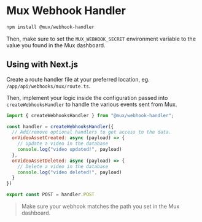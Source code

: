 # Mux Webhook Handler

```bash
npm install @mux/webhook-handler
```

Then, make sure to set the `MUX_WEBHOOK_SECRET` environment variable to the value you found in the Mux dashboard.

## Using with Next.js

Create a route handler file at your preferred location, eg. `/app/api/webhooks/mux/route.ts`.

Then, implement your logic inside the configuration passed into `createWebhooksHandler` to handle the various events sent from Mux.

```js
import { createWebhooksHandler } from "@mux/webhook-handler";

const handler = createWebhooksHandler({
  // Add/remove optional handlers to get access to the data.
  onVideoAssetCreated: async (payload) => {
    // Update a video in the database
    console.log("video updated!", payload)
  },
  onVideoAssetDeleted: async (payload) => {
    // Delete a video in the database
    console.log("video deleted!", payload)
  }
})

export const POST = handler.POST
```

> Make sure your webhook matches the path you set in the Mux dashboard.